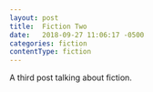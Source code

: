 ```yaml
---
layout: post
title:  Fiction Two
date:   2018-09-27 11:06:17 -0500
categories: fiction
contentType: fiction
---
```

A third post talking about fiction.